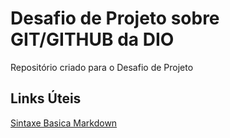 # Desafio de Projeto sobre GIT/GITHUB da DIO
Repositório criado para o Desafio de Projeto

## Links Úteis

[Sintaxe Basica Markdown](https://www.markdownguide.org/basic-syntax/)
